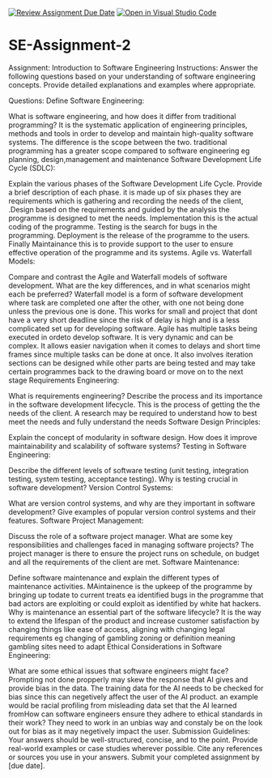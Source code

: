[![Review Assignment Due Date](https://classroom.github.com/assets/deadline-readme-button-24ddc0f5d75046c5622901739e7c5dd533143b0c8e959d652212380cedb1ea36.svg)](https://classroom.github.com/a/-ucQIGTc)
[![Open in Visual Studio Code](https://classroom.github.com/assets/open-in-vscode-718a45dd9cf7e7f842a935f5ebbe5719a5e09af4491e668f4dbf3b35d5cca122.svg)](https://classroom.github.com/online_ide?assignment_repo_id=15244870&assignment_repo_type=AssignmentRepo)
# SE-Assignment-2
Assignment: Introduction to Software Engineering
Instructions:
Answer the following questions based on your understanding of software engineering concepts. Provide detailed explanations and examples where appropriate.

Questions:
Define Software Engineering:

What is software engineering, and how does it differ from traditional programming? It is the systematic application of engineering principles, methods and tools in order to develop and maintain high-quality software systems. The difference is the scope between the two. traditional programming has a greater scope compared to software engineering eg planning, design,management and maintenance
Software Development Life Cycle (SDLC):

Explain the various phases of the Software Development Life Cycle. Provide a brief description of each phase.  it is made up of six phases they are requirements which is gathering and recording the needs of the client, .Design based on the requirements and guided by the analysis the programme is designed to met the needs. Implementation this is the actual coding of the programme. Testing is the search for bugs in the programming. Deployment is the release of the programme to the users. Finally Maintainance this is to provide support to the user to ensure effective operation of the programme and its systems.
Agile vs. Waterfall Models:

Compare and contrast the Agile and Waterfall models of software development. What are the key differences, and in what scenarios might each be preferred? Waterfall model is a form of software development where task are completed one after the other, with one not being done unless the previous one is done. This works for small and project that dont have a very short deadline since the risk of delay is high and is a less complicated set up for developing software. Agile has multiple tasks being executed in ordeto develop software. It is very dynamic and can be complex. It allows easier navigation when it comes to delays and short time frames since multiple tasks can be done at once. It also involves iteration sections can be designed while other parts are being tested and may take certain programmes back to the drawing board or move on to the next stage
Requirements Engineering:

What is requirements engineering? Describe the process and its importance in the software development lifecycle. This is the process of getting the the needs of the client. A research may be required to understand how to best meet the needs and fully understand the needs
Software Design Principles:

Explain the concept of modularity in software design. How does it improve maintainability and scalability of software systems?
Testing in Software Engineering:

Describe the different levels of software testing (unit testing, integration testing, system testing, acceptance testing). Why is testing crucial in software development?
Version Control Systems:

What are version control systems, and why are they important in software development? Give examples of popular version control systems and their features.
Software Project Management:

Discuss the role of a software project manager. What are some key responsibilities and challenges faced in managing software projects? The project manager is there to ensure the project runs on schedule, on budget and all the requirements of the client are met.
Software Maintenance:

Define software maintenance and explain the different types of maintenance activities. MAintainence is the upkeep of the programme by bringing up todate to current treats ea identified bugs in the programme that bad actors are exploiting or could exploit as  identified by white hat hackers. Why is maintenance an essential part of the software lifecycle? It is the way to extend the lifespan of the product and increase customer satisfaction by changing things like ease of access, aligning with changing legal requirements eg changing of gambling zoning or definition meaning gambling sites need to adapt
Ethical Considerations in Software Engineering:

What are some ethical issues that software engineers might face? Prompting not done propperly may skew the response that AI gives and provide bias in the data. The training data for the AI needs to be checked for bias since this can negetively affect the user of the AI product. an example would be racial profiling from misleading data set that the AI learned fromHow can software engineers ensure they adhere to ethical standards in their work? They need to work in an unbias way and constaly be on the look out for bias as it may negetively impact the user.
Submission Guidelines:
Your answers should be well-structured, concise, and to the point.
Provide real-world examples or case studies wherever possible.
Cite any references or sources you use in your answers.
Submit your completed assignment by [due date].
